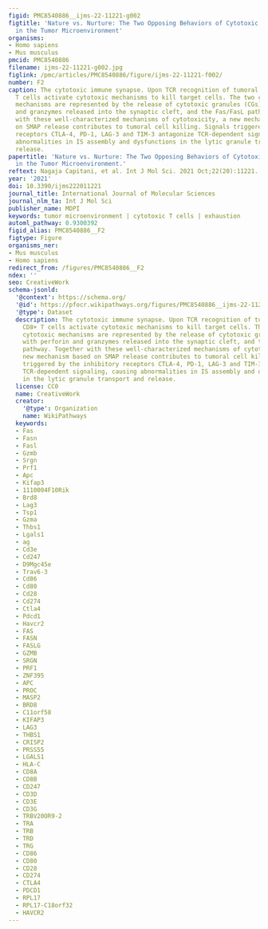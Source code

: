 ```yaml
---
figid: PMC8540886__ijms-22-11221-g002
figtitle: 'Nature vs. Nurture: The Two Opposing Behaviors of Cytotoxic T Lymphocytes
  in the Tumor Microenvironment'
organisms:
- Homo sapiens
- Mus musculus
pmcid: PMC8540886
filename: ijms-22-11221-g002.jpg
figlink: /pmc/articles/PMC8540886/figure/ijms-22-11221-f002/
number: F2
caption: The cytotoxic immune synapse. Upon TCR recognition of tumoral antigens, CD8+
  T cells activate cytotoxic mechanisms to kill target cells. The two classical cytotoxic
  mechanisms are represented by the release of cytotoxic granules (CGs), with perforin
  and granzymes released into the synaptic cleft, and the Fas/FasL pathway. Together
  with these well-characterized mechanisms of cytotoxicity, a new mechanism based
  on SMAP release contributes to tumoral cell killing. Signals triggered by the inhibitory
  receptors CTLA-4, PD-1, LAG-3 and TIM-3 antagonize TCR-dependent signaling, causing
  abnormalities in IS assembly and dysfunctions in the lytic granule transport and
  release.
papertitle: 'Nature vs. Nurture: The Two Opposing Behaviors of Cytotoxic T Lymphocytes
  in the Tumor Microenvironment.'
reftext: Nagaja Capitani, et al. Int J Mol Sci. 2021 Oct;22(20):11221.
year: '2021'
doi: 10.3390/ijms222011221
journal_title: International Journal of Molecular Sciences
journal_nlm_ta: Int J Mol Sci
publisher_name: MDPI
keywords: tumor microenvironment | cytotoxic T cells | exhaustion
automl_pathway: 0.9300392
figid_alias: PMC8540886__F2
figtype: Figure
organisms_ner:
- Mus musculus
- Homo sapiens
redirect_from: /figures/PMC8540886__F2
ndex: ''
seo: CreativeWork
schema-jsonld:
  '@context': https://schema.org/
  '@id': https://pfocr.wikipathways.org/figures/PMC8540886__ijms-22-11221-g002.html
  '@type': Dataset
  description: The cytotoxic immune synapse. Upon TCR recognition of tumoral antigens,
    CD8+ T cells activate cytotoxic mechanisms to kill target cells. The two classical
    cytotoxic mechanisms are represented by the release of cytotoxic granules (CGs),
    with perforin and granzymes released into the synaptic cleft, and the Fas/FasL
    pathway. Together with these well-characterized mechanisms of cytotoxicity, a
    new mechanism based on SMAP release contributes to tumoral cell killing. Signals
    triggered by the inhibitory receptors CTLA-4, PD-1, LAG-3 and TIM-3 antagonize
    TCR-dependent signaling, causing abnormalities in IS assembly and dysfunctions
    in the lytic granule transport and release.
  license: CC0
  name: CreativeWork
  creator:
    '@type': Organization
    name: WikiPathways
  keywords:
  - Fas
  - Fasn
  - Fasl
  - Gzmb
  - Srgn
  - Prf1
  - Apc
  - Kifap3
  - 1110004F10Rik
  - Brd8
  - Lag3
  - Tsp1
  - Gzma
  - Thbs1
  - Lgals1
  - ag
  - Cd3e
  - Cd247
  - D9Mgc45e
  - Trav6-3
  - Cd86
  - Cd80
  - Cd28
  - Cd274
  - Ctla4
  - Pdcd1
  - Havcr2
  - FAS
  - FASN
  - FASLG
  - GZMB
  - SRGN
  - PRF1
  - ZNF395
  - APC
  - PROC
  - MASP2
  - BRD8
  - C11orf58
  - KIFAP3
  - LAG3
  - THBS1
  - CRISP2
  - PRSS55
  - LGALS1
  - HLA-C
  - CD8A
  - CD8B
  - CD247
  - CD3D
  - CD3E
  - CD3G
  - TRBV20OR9-2
  - TRA
  - TRB
  - TRD
  - TRG
  - CD86
  - CD80
  - CD28
  - CD274
  - CTLA4
  - PDCD1
  - RPL17
  - RPL17-C18orf32
  - HAVCR2
---
```

